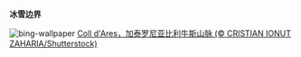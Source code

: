 
**冰雪边界**

![bing-wallpaper](https://www.bing.com/th?id=OHR.CatalanPyrenees_ZH-CN9699602584_1920x1080.jpg)
[Coll d'Ares，加泰罗尼亚比利牛斯​​山脉 (© CRISTIAN IONUT ZAHARIA/Shutterstock)](https://www.bing.com/search?q=%E6%AF%94%E5%88%A9%E7%89%9B%E6%96%AF%E2%80%8B%E2%80%8B%E5%B1%B1%E8%84%89&amp;form=hpcapt&amp;mkt=zh-cn)
  